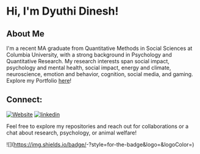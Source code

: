 # Hi, I'm Dyuthi Dinesh!
## About Me
I'm a recent MA graduate from Quantitative Methods in Social Sciences at Columbia University, with a strong background in Psychology and Quantitative Research. My research interests span social impact, psychology and mental health, social impact, energy and climate, neuroscience, emotion and behavior, cognition, social media, and gaming.
Explore my Portfolio [here](https://github.com/dyuthiii/Portfolio-Guide.git)!

## Connect:
[![Website](https://img.shields.io/badge/Color=violet)](https://dyuthiii.github.io/)
[![linkedin](https://img.shields.io/badge/Linkedin-0e76a8?style=for-the-badge&logo=Linkedin&logoColor=white)](https://www.linkedin.com/in/dyuthi-dinesh-3991bb127/)
  
Feel free to explore my repositories and reach out for collaborations or a chat about research, psychology, or animal welfare!

![<Badge Name>](https://img.shields.io/badge/<Badge Text>-<Background Color>?style=for-the-badge&logo=<Icon Name>&logoColor=<Logo Color>)
